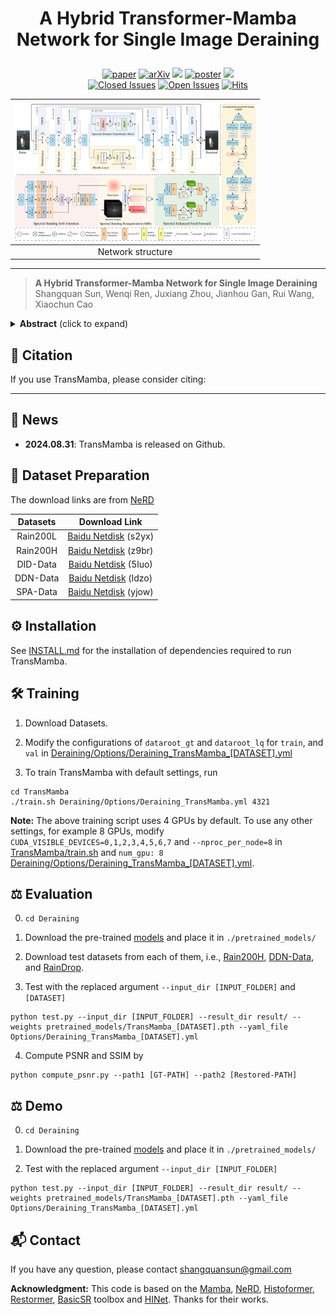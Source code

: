  # <p align=center> A Hybrid Transformer-Mamba Network for Single Image Deraining</p>

<div align="center">
 
[![paper](https://img.shields.io/badge/TransMamba-paper-blue.svg)]()
[![arXiv](https://img.shields.io/badge/TransMamba-arXiv-red.svg)]()
[![](https://img.shields.io/badge/project-page-red.svg)]()
[![poster](https://img.shields.io/badge/TransMamba-poster-green.svg)]()
[![](https://img.shields.io/badge/TransMamba-supp-purple)]()     
[![Closed Issues](https://img.shields.io/github/issues-closed/sunshangquan/TransMamba)](https://github.com/sunshangquan/TransMamba/issues?q=is%3Aissue+is%3Aclosed) 
[![Open Issues](https://img.shields.io/github/issues/sunshangquan/TransMamba)](https://github.com/sunshangquan/TransMamba/issues) 
[![Hits](https://hits.seeyoufarm.com/api/count/incr/badge.svg?url=https%3A%2F%2Fgithub.com%2Fsunshangquan%2FTransMamba&count_bg=%2379C83D&title_bg=%23555555&icon=&icon_color=%23E7E7E7&title=hits&edge_flat=false)](https://hits.seeyoufarm.com)


|  <img src="assets/TransMamba.png" width="385"> |
|:-------------------------:|
| Network structure |

</div>

---
>**A Hybrid Transformer-Mamba Network for Single Image Deraining**<br>  Shangquan Sun, Wenqi Ren, Juxiang Zhou, Jianhou Gan, Rui Wang, Xiaochun Cao<br> 


<details>
<summary><strong>Abstract</strong> (click to expand) </summary>
Existing deraining Transformers employ self-attention mechanisms with fixed-range windows or along channel dimensions, limiting the exploitation of non-local receptive fields. In response to this issue, we introduce a novel dual-branch hybrid Transformer-Mamba network, denoted as TransMamba, aimed at effectively capturing long-range rain-related dependencies. Based on the prior of distinct spectral-domain features of rain degradation and background, we design a spectral-banded Transformer blocks on the first branch. Self-attention is executed within the combination of the spectral-domain channel dimension to improve the ability of modeling long-range dependencies. To enhance frequency-specific information, we present a spectral enhanced feed-forward module that aggregates features in the spectral domain. In the second branch, Mamba layers are equipped with cascaded bidirectional state space model modules to additionally capture the modeling of both local and global information. At each stage of both the encoder and decoder, we perform channel-wise concatenation of dual-branch features and achieve feature fusion through channel reduction, enabling more effective integration of the multi-scale information from the Transformer and Mamba branches. To better reconstruct innate signal-level relations within clean images, we also develop a spectral coherence loss. Extensive experiments on diverse datasets and real-world images demonstrate the superiority of our method compared against the state-of-the-art approaches.
</details>

## :mega: Citation
If you use TransMamba, please consider citing:

    
---

## :rocket: News
* **2024.08.31**: TransMamba is released on Github.


## 🧩 Dataset Preparation
The download links are from [NeRD](https://github.com/cschenxiang/NeRD-Rain)

| Datasets | Download Link | 
|:-----: |:-----: |
| Rain200L | [Baidu Netdisk](https://pan.baidu.com/s/1rTb4qU3fCEA4MRpQss__DA?pwd=s2yx) (s2yx) |
| Rain200H | [Baidu Netdisk](https://pan.baidu.com/s/1KK8R2bPKgcOX8gMXSuKtCQ?pwd=z9br) (z9br) |
| DID-Data | [Baidu Netdisk](https://pan.baidu.com/s/1aPFJExxxTBOzJjngMAOQDA?pwd=5luo) (5luo) |
| DDN-Data | [Baidu Netdisk](https://pan.baidu.com/s/1g_m7RfSUJUtknlWugO1nrw?pwd=ldzo) (ldzo) |
| SPA-Data | [Baidu Netdisk](https://pan.baidu.com/s/1YfxC5OvgYcQCffEttFz8Kg?pwd=yjow) (yjow) |

## :gear: Installation

See [INSTALL.md](INSTALL.md) for the installation of dependencies required to run TransMamba.

## :hammer_and_wrench: Training

1. Download Datasets.

2. Modify the configurations of ```dataroot_gt``` and ```dataroot_lq``` for ```train```, and ```val``` in [Deraining/Options/Deraining_TransMamba_[DATASET].yml](Deraining/Options/)

3. To train TransMamba with default settings, run
```
cd TransMamba
./train.sh Deraining/Options/Deraining_TransMamba.yml 4321
```

**Note:** The above training script uses 4 GPUs by default. 
To use any other settings, for example 8 GPUs, modify ```CUDA_VISIBLE_DEVICES=0,1,2,3,4,5,6,7``` and ```--nproc_per_node=8``` in [TransMamba/train.sh](../train.sh) and ```num_gpu: 8``` [Deraining/Options/Deraining_TransMamba_[DATASET].yml](Deraining/Options/).


## :balance_scale: Evaluation

0. ```cd Deraining```

1. Download the pre-trained [models](https://drive.google.com/drive/folders/15tEklhUdo_chgr13q6oPMqc6dRc0yCku?usp=sharing) and place it in `./pretrained_models/`

2. Download test datasets from each of them, i.e., [Rain200H](https://sites.google.com/view/yunfuliu/desnownet), [DDN-Data](https://github.com/liruoteng/HeavyRainRemoval), and [RainDrop](https://github.com/rui1996/DeRaindrop).

3. Test with the replaced argument ```--input_dir [INPUT_FOLDER]``` and ```[DATASET]```

```
python test.py --input_dir [INPUT_FOLDER] --result_dir result/ --weights pretrained_models/TransMamba_[DATASET].pth --yaml_file Options/Deraining_TransMamba_[DATASET].yml
```

4. Compute PSNR and SSIM by
```
python compute_psnr.py --path1 [GT-PATH] --path2 [Restored-PATH]
```


## :balance_scale: Demo

0. ```cd Deraining```

1. Download the pre-trained [models](https://drive.google.com/drive/folders/15tEklhUdo_chgr13q6oPMqc6dRc0yCku?usp=sharing) and place it in `./pretrained_models/`

2. Test with the replaced argument ```--input_dir [INPUT_FOLDER]```
```
python test.py --input_dir [INPUT_FOLDER] --result_dir result/ --weights pretrained_models/TransMamba_[DATASET].pth --yaml_file Options/Deraining_TransMamba_[DATASET].yml
```


## :mailbox_with_mail: Contact 
If you have any question, please contact shangquansun@gmail.com

**Acknowledgment:** This code is based on the [Mamba](https://github.com/state-spaces/mamba), [NeRD](https://github.com/cschenxiang/NeRD-Rain), [Histoformer](https://github.com/sunshangquan/Histoformer), [Restormer](https://github.com/swz30/Restormer), [BasicSR](https://github.com/xinntao/BasicSR) toolbox and [HINet](https://github.com/megvii-model/HINet). Thanks for their works.
